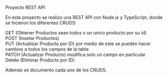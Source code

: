 Proyecto REST API

En este proyecto se realizo una REST API con Node js y TypeScript, donde se hicieron los diferentes CRUDS:

GET (Obtener Productos sean todos o un unico producto por su id) <br/>
POST (Insetar Productos) <br/>
PUT (Actualizar Producto por ID) por medio de este se pueden hacer cambios a todos los campos de la tabla <br/>
PATCH (Actualizar Producto) modifica solo un campo en particular <br/>
Delete (Eliminar Producto por ID) <br/>

Además se documento cada uno de los CRUDS.

